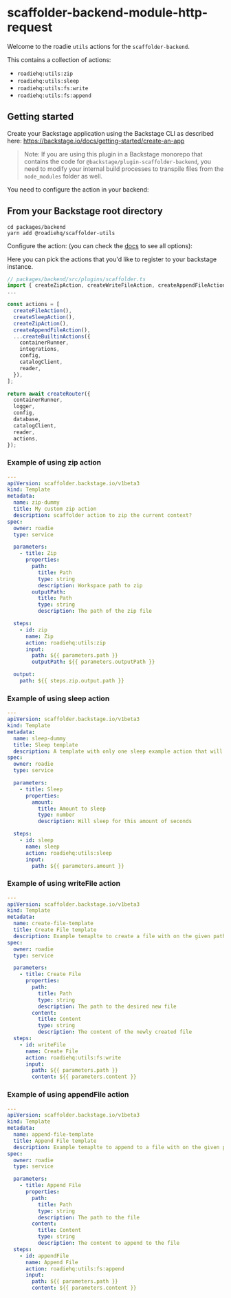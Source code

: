 # scaffolder-backend-module-http-request

Welcome to the roadie `utils` actions for the `scaffolder-backend`.

This contains a collection of actions: 
 - `roadiehq:utils:zip`
 - `roadiehq:utils:sleep`
 - `roadiehq:utils:fs:write`
 - `roadiehq:utils:fs:append`

## Getting started

Create your Backstage application using the Backstage CLI as described here:
https://backstage.io/docs/getting-started/create-an-app

> Note: If you are using this plugin in a Backstage monorepo that contains the code for `@backstage/plugin-scaffolder-backend`, you need to modify your internal build processes to transpile files from the `node_modules` folder as well.

You need to configure the action in your backend:

## From your Backstage root directory

```
cd packages/backend
yarn add @roadiehq/scaffolder-utils
```

Configure the action:
(you can check the [docs](https://backstage.io/docs/features/software-templates/writing-custom-actions#registering-custom-actions) to see all options):

Here you can pick the actions that you'd like to register to your backstage instance.

```typescript
// packages/backend/src/plugins/scaffolder.ts
import { createZipAction, createWriteFileAction, createAppendFileAction, createSleepAction } from '@roadiehq/scaffolder-utils';
...

const actions = [
  createFileAction(),
  createSleepAction(),
  createZipAction(),
  createAppendFileAction(),
  ...createBuiltinActions({
    containerRunner,
    integrations,
    config,
    catalogClient,
    reader,
  }),
];

return await createRouter({
  containerRunner,
  logger,
  config,
  database,
  catalogClient,
  reader,
  actions,
});
```

### Example of using zip action

```yaml
---
apiVersion: scaffolder.backstage.io/v1beta3
kind: Template
metadata:
  name: zip-dummy
  title: My custom zip action
  description: scaffolder action to zip the current context?
spec:
  owner: roadie
  type: service

  parameters:
    - title: Zip
      properties:
        path:
          title: Path
          type: string
          description: Workspace path to zip
        outputPath:
          title: Path
          type: string
          description: The path of the zip file

  steps:
    - id: zip
      name: Zip
      action: roadiehq:utils:zip
      input:
        path: ${{ parameters.path }}
        outputPath: ${{ parameters.outputPath }}

  output:
    path: ${{ steps.zip.output.path }}
```
### Example of using sleep action

```yaml
---
apiVersion: scaffolder.backstage.io/v1beta3
kind: Template
metadata:
  name: sleep-dummy
  title: Sleep template
  description: A template with only one sleep example action that will ask for a user input for the amount of seconds it should sleep
spec:
  owner: roadie
  type: service

  parameters:
    - title: Sleep
      properties:
        amount:
          title: Amount to sleep
          type: number
          description: Will sleep for this amount of seconds

  steps:
    - id: sleep
      name: sleep
      action: roadiehq:utils:sleep
      input:
        path: ${{ parameters.amount }}
```
### Example of using writeFile action

```yaml
---
apiVersion: scaffolder.backstage.io/v1beta3
kind: Template
metadata:
  name: create-file-template
  title: Create File template
  description: Example temaplte to create a file with on the given path with the given content in the workspace.
spec:
  owner: roadie
  type: service

  parameters:
    - title: Create File
      properties:
        path:
          title: Path
          type: string
          description: The path to the desired new file
        content:
          title: Content
          type: string
          description: The content of the newly created file
  steps:
    - id: writeFile
      name: Create File
      action: roadiehq:utils:fs:write
      input:
        path: ${{ parameters.path }}
        content: ${{ parameters.content }}
```
### Example of using appendFile action

```yaml
---
apiVersion: scaffolder.backstage.io/v1beta3
kind: Template
metadata:
  name: append-file-template
  title: Append File template
  description: Example temaplte to append to a file with on the given path with the given content in the workspace.
spec:
  owner: roadie
  type: service

  parameters:
    - title: Append File
      properties:
        path:
          title: Path
          type: string
          description: The path to the file
        content:
          title: Content
          type: string
          description: The content to append to the file
  steps:
    - id: appendFile
      name: Append File
      action: roadiehq:utils:fs:append
      input:
        path: ${{ parameters.path }}
        content: ${{ parameters.content }}
```

